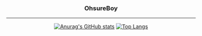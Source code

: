 
<div align="center">
  
  ### OhsureBoy

  
---


[![Anurag's GitHub stats](https://github-readme-stats.vercel.app/api?username=OhsureBoy)](https://github.com/OhsureBoy/github-readme-stats)
[![Top Langs](https://github-readme-stats.vercel.app/api/top-langs/?username=OhsureBoy)](https://github.com/OhsureBoy/github-readme-stats)

 <br>
 
</div>
